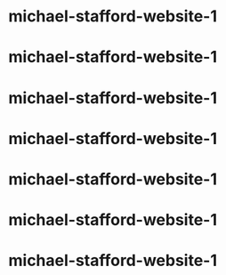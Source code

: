 # michael-stafford-website-1
# michael-stafford-website-1
# michael-stafford-website-1
# michael-stafford-website-1
# michael-stafford-website-1
# michael-stafford-website-1
# michael-stafford-website-1
